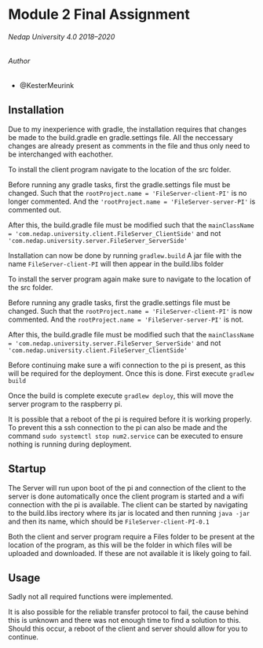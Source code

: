 # Module 2 Final Assignment

###### Nedap University 4.0 2018–2020

###### Author

 - @KesterMeurink

## Installation
Due to my inexperience with gradle, the installation requires that changes be made to the build.gradle en gradle.settings file.
All the neccessary changes are already present as comments in the file and thus only need to be interchanged with eachother.

To install the client program navigate to the location of the src folder.

Before running any gradle tasks, first the gradle.settings file must be changed. Such that the `rootProject.name = 'FileServer-client-PI'` is no longer commented.
And the `'rootProject.name = 'FileServer-server-PI'` is commented out.

After this, the build.gradle file must be modified such that the `mainClassName = 'com.nedap.university.client.FileServer_ClientSide'`
and not `'com.nedap.university.server.FileServer_ServerSide'`

Installation can now be done by running `gradlew.build` A jar file with the name `FileServer-client-PI` will then appear in the build.libs folder

To install the server program again make sure to navigate to the location of the src folder.

Before running any gradle tasks, first the gradle.settings file must be changed. Such that the `rootProject.name = 'FileServer-client-PI'` is now commented.
And the `rootProject.name = 'FileServer-server-PI'` is not.

After this, the build.gradle file must be modified such that the `mainClassName = 'com.nedap.university.server.FileServer_ServerSide'`
and not `'com.nedap.university.client.FileServer_ClientSide'`

Before continuing make sure a wifi connection to the pi is present, as this will be required for the deployment.
Once this is done. First execute `gradlew build`

Once the build is complete execute `gradlew deploy`, this will move the server program to the raspberry pi.

It is possible that a reboot of the pi is required before it is working properly.
To prevent this a ssh connection to the pi can also be made and the command `sudo systemctl stop num2.service` can be executed to ensure nothing is running during deployment.



## Startup
The Server will run upon boot of the pi and connection of the client to the server is done automatically once the client program is started and a wifi connection with the pi is available.
The client can be started by navigating to the build.libs irectory where its jar is located and then running `java -jar` and then its name, which should be `FileServer-client-PI-0.1`

Both the client and server program require a Files folder to be present at the location of the program, as this will be the folder in which files will be uploaded and downloaded.
If these are not available it is likely going to fail.

## Usage
Sadly not all required functions were implemented.

It is also possible for the reliable transfer protocol to fail, the cause behind this is unknown and there was not enough time to find a solution to this.
Should this occur, a reboot of the client and server should allow for you to continue.
